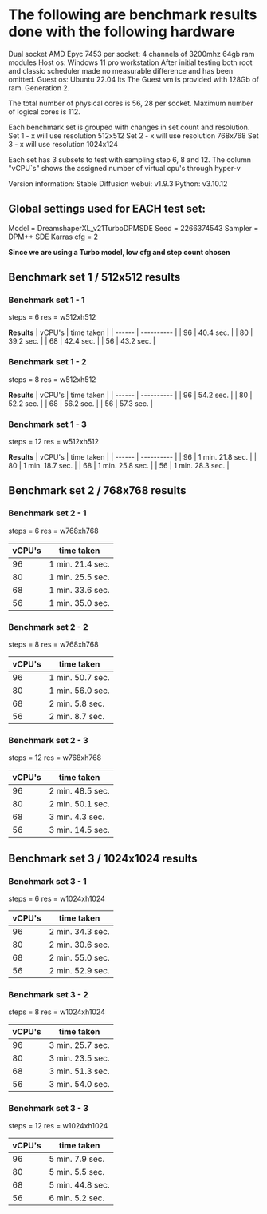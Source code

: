# The following are benchmark results done with the following hardware

Dual socket AMD Epyc 7453
per socket: 4 channels of 3200mhz 64gb ram modules
Host os: Windows 11 pro workstation
After initial testing both root and classic scheduler made no measurable difference and has been omitted. 
Guest os: Ubuntu 22.04 lts
The Guest vm is provided with 128Gb of ram. Generation 2. 

The total number of physical cores is 56, 28 per socket.
Maximum number of logical cores is 112. 

Each benchmark set is grouped with changes in set count and resolution.
Set 1 - x will use resolution 512x512
Set 2 - x will use resolution 768x768
Set 3 - x will use resolution 1024x124

Each set has 3 subsets to test with sampling step 6, 8 and 12.
The column "vCPU`s" shows the assigned number of virtual cpu's through hyper-v

Version information:
Stable Diffusion webui: v1.9.3
Python: v3.10.12


## Global settings used for EACH test set:

Model   =   DreamshaperXL_v21TurboDPMSDE
Seed    =	2266374543
Sampler =	DPM++ SDE Karras
cfg     =	2

**Since we are using a Turbo model, low cfg and step count chosen**

## Benchmark set 1 / 512x512 results

### Benchmark set 1 - 1
steps   =	6
res     =	w512xh512

**Results**
| vCPU's | time taken |
| ------ | ---------- |
| 96 | 40.4 sec. |
| 80 | 39.2 sec. |
| 68 | 42.4 sec. |
| 56 | 43.2 sec. |


### Benchmark set 1 - 2
steps   =	8
res     =	w512xh512

**Results**
| vCPU's | time taken |
| ------ | ---------- |
| 96 | 54.2 sec. |
| 80 | 52.2 sec. |
| 68 | 56.2 sec. |
| 56 | 57.3 sec. |

### Benchmark set 1 - 3
steps   =	12
res     =	w512xh512

**Results**
| vCPU's | time taken |
| ------ | ---------- |
| 96 | 1 min. 21.8 sec. |
| 80 | 1 min. 18.7 sec. |
| 68 | 1 min. 25.8 sec. |
| 56 | 1 min. 28.3 sec. |

## Benchmark set 2 / 768x768 results

### Benchmark set 2 - 1
steps   =	6
res     =	w768xh768

| vCPU's | time taken |
| ------ | ---------- |
| 96 | 1 min. 21.4 sec. |
| 80 | 1 min. 25.5 sec. |
| 68 | 1 min. 33.6 sec. |
| 56 | 1 min. 35.0 sec. |

### Benchmark set 2 - 2
steps   =	8
res     =	w768xh768

| vCPU's | time taken |
| ------ | ---------- |
| 96 | 1 min. 50.7 sec. |
| 80 | 1 min. 56.0 sec. |
| 68 | 2 min. 5.8 sec. |
| 56 | 2 min. 8.7 sec. |

### Benchmark set 2 - 3
steps   =	12
res     =	w768xh768

| vCPU's | time taken |
| ------ | ---------- |
| 96 | 2 min. 48.5 sec.
| 80 | 2 min. 50.1 sec. |
| 68 | 3 min. 4.3 sec. |
| 56 | 3 min. 14.5 sec. |

## Benchmark set 3 / 1024x1024 results

### Benchmark set 3 - 1
steps   =	6
res     =	w1024xh1024

| vCPU's | time taken |
| ------ | ---------- |
| 96 | 2 min. 34.3 sec. |
| 80 | 2 min. 30.6 sec. | 
| 68 | 2 min. 55.0 sec. |
| 56 | 2 min. 52.9 sec. |

### Benchmark set 3 - 2
steps   =	8
res     =	w1024xh1024

| vCPU's | time taken |
| ------ | ---------- |
| 96 | 3 min. 25.7 sec. |
| 80 | 3 min. 23.5 sec. |
| 68 | 3 min. 51.3 sec. |
| 56 | 3 min. 54.0 sec. |

### Benchmark set 3 - 3
steps   =	12
res     =	w1024xh1024

| vCPU's | time taken |
| ------ | ---------- |
| 96 | 5 min. 7.9 sec. |
| 80 | 5 min. 5.5 sec. |
| 68 | 5 min. 44.8 sec.|
| 56 | 6 min. 5.2 sec. |